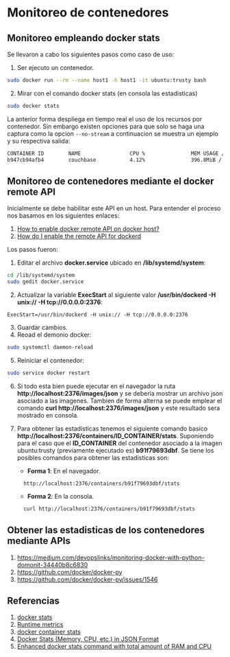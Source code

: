 # Monitoreo de contenedores #

## Monitoreo empleando docker stats ##

Se llevaron a cabo los siguientes pasos como caso de uso:

1. Ser ejecuto un contenedor.

```bash
sudo docker run --rm --name host1 -h host1 -it ubuntu:trusty bash
```

2. Mirar con el comando docker stats (en consola las estadisticas)

```bash
sudo docker stats
```

La anterior forma despliega en tiempo real el uso de los recursos por contenedor. Sin embargo existen opciones para que solo se haga una
captura como la opcion ```--no-stream``` a continuacion se muestra un ejemplo y su respectiva salida:

```bash
CONTAINER ID        NAME                CPU %               MEM USAGE / LIMIT     MEM %               NET I/O             BLOCK I/O           PIDS
b947cb94afb4        couchbase           4.12%               396.8MiB / 7.689GiB   5.04%               9.59kB / 0B         0B / 1.02MB         220
```

## Monitoreo de contenedores mediante el docker remote API ##

Inicialmente se debe habilitar este API en un host. Para entender el proceso nos basamos en los siguientes enlaces:
1. [How to enable docker remote API on docker host?](https://medium.com/@ssmak/how-to-enable-docker-remote-api-on-docker-host-7b73bd3278c6)
2. [How do I enable the remote API for dockerd](https://success.docker.com/article/how-do-i-enable-the-remote-api-for-dockerd)

Los pasos fueron:
1. Editar el archivo **docker.service** ubicado en **/lib/systemd/system**:

```bash
cd /lib/systemd/system
sudo gedit docker.service
```
2. Actualizar la variable **ExecStart** al siguiente valor **/usr/bin/dockerd -H unix:// -H tcp://0.0.0.0:2376**: 

```
ExecStart=/usr/bin/dockerd -H unix:// -H tcp://0.0.0.0:2376
```

3. Guardar cambios.
4. Reoad el demonio docker:

```bash
sudo systemctl daemon-reload
```

5. Reiniciar el contenedor:

```bash
sudo service docker restart
```
6. Si todo esta bien puede ejecutar en el navegador la ruta **http://localhost:2376/images/json** y se deberia mostrar un archivo json asociado a las imagenes. Tambien de forma alterna se puede emplear el comando **curl http://localhost:2376/images/json** y este resultado sera mostrado en consola.

7. Para obtener las estadisticas tenemos el siguiente comando basico **http://localhost:2376/containers/ID_CONTAINER/stats**. Suponiendo para el caso que el **ID_CONTAINER** del contenedor asociado a la imagen ubuntu:trusty (previamente ejecutado es) **b91f79693dbf**. Se tiene los posibles comandos para obtener las estadisticas son:

   * **Forma 1**: En el navegador.
   
   ```
     http://localhost:2376/containers/b91f79693dbf/stats
   ```
   
   * **Forma 2**: En la consola.
   
   ```bash 
     curl http://localhost:2376/containers/b91f79693dbf/stats
   ```

## Obtener las estadisticas de los contenedores mediante APIs ##

1. https://medium.com/devopslinks/monitoring-docker-with-python-domonit-34440b8c6830
2. https://github.com/docker/docker-py
3. https://github.com/docker/docker-py/issues/1546


## Referencias ##
1. [docker stats](https://docs.docker.com/engine/reference/commandline/stats/)
2. [Runtime metrics](https://docs.docker.com/config/containers/runmetrics/)
3. [docker container stats](https://docs.docker.com/engine/reference/commandline/container_stats/)
4. [Docker Stats (Memory, CPU, etc.) in JSON Format](https://kylewbanks.com/blog/docker-stats-memory-cpu-in-json-format)
5. [Enhanced docker stats command with total amount of RAM and CPU](https://stackoverflow.com/questions/47331106/enhanced-docker-stats-command-with-total-amount-of-ram-and-cpu)

